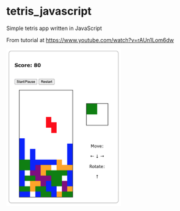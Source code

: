 # tetris_javascript
Simple tetris app written in JavaScript

From tutorial at  https://www.youtube.com/watch?v=rAUn1Lom6dw

<img src="tetris.png" width="300">
